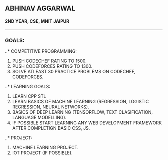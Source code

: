 ## ABHINAV AGGARWAL
#### 2ND YEAR, CSE, MNIT JAIPUR
---
### GOALS:
..* COMPETITIVE PROGRAMMING:
1. PUSH CODECHEF RATING TO 1500.
2. PUSH CODEFORCES RATING TO 1300.
3. SOLVE ATLEAST 30 PRACTICE PROBLEMS ON CODECHEF, CODEFORCES.

..* LEARNING GOALS:
1. LEARN CPP STL
2. LEARN BASICS OF MACHINE LEARNING (REGRESSION, LOGISTIC REGRESSION, NEURAL NETWORKS).
3. BASICS OF DEEP LEARNING (TENSORFLOW, TEXT CLASIFICATION, LANGUAGE MODELLING).
4. IF POSSIBLE START LEARNING ANY WEB DEVELOPMENT FRAMEWORK AFTER COMPLETIGN BASIC CSS, JS.

..* PROJECT:
1. MACHINE LEARNING PROJECT.
2. IOT PROJECT (IF POSSIBLE).
